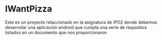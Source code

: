 # IWantPizza
Este es un proyecto relaccionado en la asignatura de IPO2 donde debemos desarrollar una aplicación android que cumpla una serie de requisitios listados en un documento que nos proporcionaron
